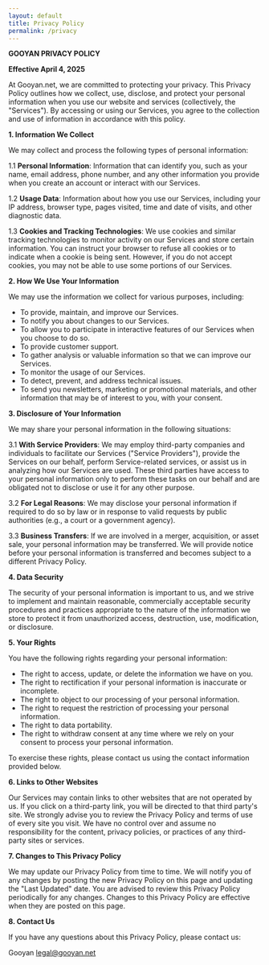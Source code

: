 ```yaml
---
layout: default
title: Privacy Policy
permalink: /privacy
---
```

**GOOYAN PRIVACY POLICY**

**Effective April 4, 2025**

At Gooyan.net, we are committed to protecting your privacy. This Privacy Policy outlines how we collect, use, disclose, and protect your personal information when you use our website and services (collectively, the "Services"). By accessing or using our Services, you agree to the collection and use of information in accordance with this policy.

**1. Information We Collect**

We may collect and process the following types of personal information:

1.1 **Personal Information**: Information that can identify you, such as your name, email address, phone number, and any other information you provide when you create an account or interact with our Services.

1.2 **Usage Data**: Information about how you use our Services, including your IP address, browser type, pages visited, time and date of visits, and other diagnostic data.

1.3 **Cookies and Tracking Technologies**: We use cookies and similar tracking technologies to monitor activity on our Services and store certain information. You can instruct your browser to refuse all cookies or to indicate when a cookie is being sent. However, if you do not accept cookies, you may not be able to use some portions of our Services.

**2. How We Use Your Information**

We may use the information we collect for various purposes, including:

- To provide, maintain, and improve our Services.
- To notify you about changes to our Services.
- To allow you to participate in interactive features of our Services when you choose to do so.
- To provide customer support.
- To gather analysis or valuable information so that we can improve our Services.
- To monitor the usage of our Services.
- To detect, prevent, and address technical issues.
- To send you newsletters, marketing or promotional materials, and other information that may be of interest to you, with your consent.

**3. Disclosure of Your Information**

We may share your personal information in the following situations:

3.1 **With Service Providers**: We may employ third-party companies and individuals to facilitate our Services ("Service Providers"), provide the Services on our behalf, perform Service-related services, or assist us in analyzing how our Services are used. These third parties have access to your personal information only to perform these tasks on our behalf and are obligated not to disclose or use it for any other purpose.

3.2 **For Legal Reasons**: We may disclose your personal information if required to do so by law or in response to valid requests by public authorities (e.g., a court or a government agency).

3.3 **Business Transfers**: If we are involved in a merger, acquisition, or asset sale, your personal information may be transferred. We will provide notice before your personal information is transferred and becomes subject to a different Privacy Policy.

**4. Data Security**

The security of your personal information is important to us, and we strive to implement and maintain reasonable, commercially acceptable security procedures and practices appropriate to the nature of the information we store to protect it from unauthorized access, destruction, use, modification, or disclosure.

**5. Your Rights**

You have the following rights regarding your personal information:

- The right to access, update, or delete the information we have on you.
- The right to rectification if your personal information is inaccurate or incomplete.
- The right to object to our processing of your personal information.
- The right to request the restriction of processing your personal information.
- The right to data portability.
- The right to withdraw consent at any time where we rely on your consent to process your personal information.

To exercise these rights, please contact us using the contact information provided below.

**6. Links to Other Websites**

Our Services may contain links to other websites that are not operated by us. If you click on a third-party link, you will be directed to that third party's site. We strongly advise you to review the Privacy Policy and terms of use of every site you visit. We have no control over and assume no responsibility for the content, privacy policies, or practices of any third-party sites or services.

**7. Changes to This Privacy Policy**

We may update our Privacy Policy from time to time. We will notify you of any changes by posting the new Privacy Policy on this page and updating the "Last Updated" date. You are advised to review this Privacy Policy periodically for any changes. Changes to this Privacy Policy are effective when they are posted on this page.

**8. Contact Us**

If you have any questions about this Privacy Policy, please contact us:

Gooyan
legal@gooyan.net
